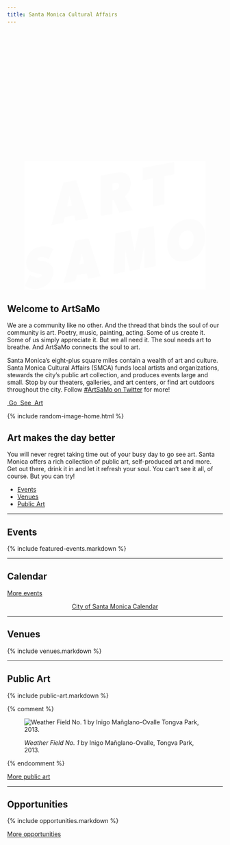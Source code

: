 ```yaml
---
title: Santa Monica Cultural Affairs
---
```


<figure>
  <img height="300" alt="" />
  <script type="text/template">
    <video width="1920" height="1080" autoplay loop muted playsinline>
      <source src="https://jimthoburn.com/artsamo/2018_BeachDances_ACBH_JayCarlon_4TrianglesVideo.mp4" type="video/mp4" />
      <!-- <source src=".webm" type="video/webm" /> -->
    </video>
  </script>
  <script type="text/template">
    <video width="1920" height="1080" autoplay loop muted playsinline>
      <source src="https://jimthoburn.com/artsamo/Beach Dances 2018  1 min CityTV spot.mp4" type="video/mp4" />
      <!-- <source src=".webm" type="video/webm" /> -->
    </video>
  </script>
  <img src="/assets/images/logotype/artsamo.svg" height="300" alt="ArtSaMo" />
  <figcaption></figcaption>
</figure>

<h1 style="position: absolute; left: -9999px;">Santa Monica Cultural Affairs</h1>


Welcome to ArtSaMo
------------------

We are a community like no other. And the thread that binds the soul of our community is art. Poetry, music, painting, acting. Some of us create it. Some of us simply appreciate it. But we all need it. The soul needs art to breathe. And ArtSaMo connects the soul to art.

Santa Monica’s eight-plus square miles contain a wealth of art and culture. Santa Monica Cultural Affairs (SMCA) funds local artists and organizations, stewards the city’s public art collection, and produces events large and small. Stop by our theaters, galleries, and art centers, or find art outdoors throughout the city. Follow [#ArtSaMo on Twitter](https://twitter.com/search?q=%23ArtSaMo) for more!


<p class="go-see-art">
  <a href="#go-see-art">
    <span>
      <span class="image"><img src="" height="100" alt="" /></span>
      <span class="text">Go</span>
    </span>
    <span>
      <span class="image"><img src="" height="100" alt="" /></span>
      <span class="text">See</span>
    </span>
    <span>
      <span class="image"><img src="" height="100" alt="" /></span>
      <span class="text">Art</span>
    </span>
  </a>
</p>
{% include random-image-home.html %}


## Art makes the day better <a id="go-see-art"></a>

You will never regret taking time out of your busy day to go see art. Santa Monica offers a rich collection of public art, self-produced art and more. Get out there, drink it in and let it refresh your soul. You can’t see it all, of course. But you can try!

<nav class="action" markdown="1">

*   [Events](/events/)
*   [Venues](/venues/)
*   [Public Art](/public-art/)

</nav>


* * *


Events
------

{% include featured-events.markdown %}


* * *


Calendar <a id="calendar"></a>
------------------------------

<ol
  class="events"
  data-events-types="Art Event,Arts/Crafts,Concerts/Dance,Festival/Celebration,Lecture/Panel,Movies/Film,Play/Performance Art"
  data-events-locations="Annenberg Community Beach House,Miles Memorial Playhouse,Palisades Park"
  data-events-limit="6">
</ol>
<script src="/assets/js/events.js"></script>

<p data-events-more class="action" markdown="1" style="visibility: hidden;">

[More events](/events/#calendar)

</p>

<p data-events-fallback style="text-align: center;"><a href="https://www.santamonica.gov/events">City of Santa Monica Calendar</a></p>


* * *


Venues
------

{% include venues.markdown %}
    

* * *


Public Art
----------

<script></script>

{% include public-art.markdown %}

{% comment %}
<figure>
  <img
    src="https://static-artsamo.digitalservice.la/uploads/weather-field-tongva.jpg"
    height="300"
    alt="Weather Field No. 1 by Inigo Mañglano-Ovalle Tongva Park, 2013."
  />
  <figcaption>
    <p>
      <em>Weather Field No. 1</em> by Inigo Mañglano-Ovalle, Tongva Park, 2013.
    </p>
  </figcaption>
</figure>
{% endcomment %}

<p class="action" markdown="1">

[More public art](/public-art/)

</p>


* * *


Opportunities
-------------

{% include opportunities.markdown %}

<p class="action" markdown="1">

[More opportunities](/opportunities/)

</p>

